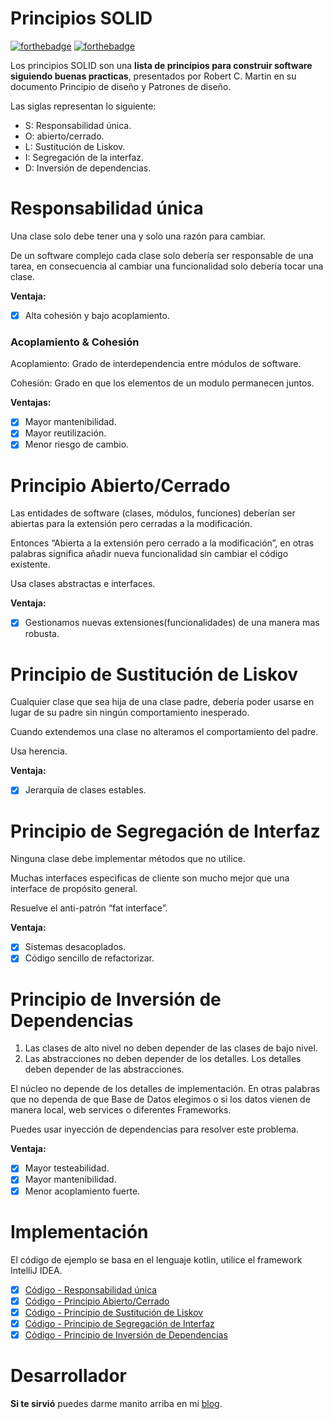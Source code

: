 # Principios SOLID
[![forthebadge](https://forthebadge.com/images/badges/built-by-developers.svg)](https://forthebadge.com) [![forthebadge](https://forthebadge.com/images/badges/for-sharks.svg)](https://forthebadge.com)

Los principios SOLID son una **lista de principios para construir software siguiendo buenas practicas**, presentados por Robert C. Martin en su documento Principio de diseño y Patrones de diseño.

Las siglas representan lo siguiente:
- S: Responsabilidad única.
- O: abierto/cerrado.
- L: Sustitución de Liskov.
- I: Segregación de la interfaz.
- D: Inversión de dependencias.

# Responsabilidad única
Una clase solo debe tener una y solo una razón para cambiar.

De un software complejo cada clase solo debería ser responsable de una tarea, en consecuencia al cambiar una funcionalidad solo debería tocar una clase.

**Ventaja:**
- [x] Alta cohesión y bajo acoplamiento.

### Acoplamiento & Cohesión
Acoplamiento: Grado de interdependencia entre módulos de software.
 
Cohesión: Grado en que los elementos de un modulo permanecen juntos. 

**Ventajas:**
- [x] Mayor mantenibilidad.
- [x] Mayor reutilización.
- [x] Menor riesgo de cambio.

# Principio Abierto/Cerrado
Las entidades de software (clases, módulos, funciones) deberían ser abiertas para la extensión pero cerradas a la modificación.

Entonces “Abierta a la extensión pero cerrado a la modificación”, en otras palabras significa añadir nueva funcionalidad sin cambiar el código existente.

Usa clases abstractas e interfaces.

**Ventaja:**
- [x] Gestionamos nuevas extensiones(funcionalidades) de una manera mas robusta.

# Principio de Sustitución de Liskov
Cualquier clase que sea hija de una clase padre, debería poder usarse en lugar de su padre sin ningún comportamiento inesperado.

Cuando extendemos una clase no alteramos el comportamiento del padre.

Usa herencia.

**Ventaja:**
- [x] Jerarquía de clases estables.

# Principio de Segregación de Interfaz
Ninguna clase debe implementar métodos que no utilice.

Muchas interfaces especificas de cliente son mucho mejor que una interface de propósito general.

Resuelve el anti-patrón “fat interface”.

**Ventaja:**
- [x] Sistemas desacoplados.
- [x] Código sencillo de refactorizar.

# Principio de Inversión de Dependencias

1. Las clases de alto nivel no deben depender de las clases de bajo nivel.
2. Las abstracciones no deben depender de los detalles. Los detalles deben depender de las abstracciones.

El núcleo no depende de los detalles de implementación. En otras palabras que no dependa de que Base de Datos elegimos o si los datos vienen de manera local, web services o diferentes Frameworks.

Puedes usar inyección de dependencias para resolver este problema. 

**Ventaja:**
- [x] Mayor testeabilidad.
- [x] Mayor mantenibilidad.
- [x] Menor acoplamiento fuerte.

# Implementación
El código de ejemplo se basa en el lenguaje kotlin, utilice el framework IntelliJ IDEA.
- [x] [Código - Responsabilidad única]()
- [x] [Código - Principio Abierto/Cerrado]() 
- [x] [Código - Principio de Sustitución de Liskov]()
- [x] [Código - Principio de Segregación de Interfaz]()  
- [x] [Código - Principio de Inversión de Dependencias]()

# Desarrollador
**Si te sirvió** puedes darme manito arriba en mi [blog](https://www.facebook.com/fahedhermoza/).
